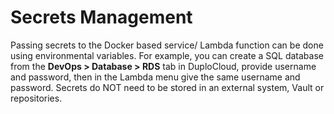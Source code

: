 # Secrets Management

Passing secrets to the Docker based service/ Lambda function can be done using environmental variables. For example, you can create a SQL database from the **DevOps > Database > RDS** tab in DuploCloud, provide username and password, then in the Lambda menu give the same username and password. Secrets do NOT need to be stored in an external system, Vault or repositories.
